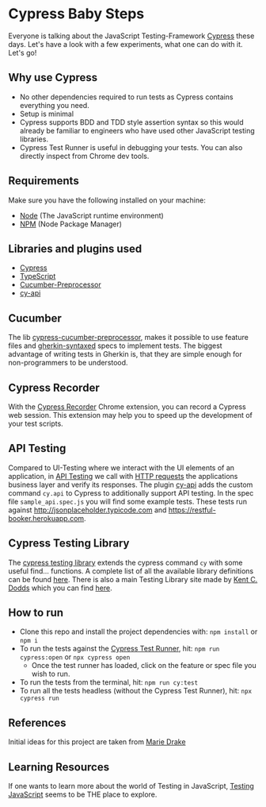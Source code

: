 # Cypress Baby Steps

Everyone is talking about the JavaScript Testing-Framework [Cypress](https://www.cypress.io/) these days.
Let's have a look with a few experiments, what one can do with it. Let's go!

## Why use Cypress
- No other dependencies required to run tests as Cypress contains everything you need.
- Setup is minimal
- Cypress supports BDD and TDD style assertion syntax so this would already be familiar to engineers who have used other JavaScript testing libraries.
- Cypress Test Runner is useful in debugging your tests. You can also directly inspect from Chrome dev tools.  

## Requirements
Make sure you have the following installed on your machine:

- [Node](https://nodejs.org) (The JavaScript runtime environment)
- [NPM](https://nodejs.org/en/knowledge/getting-started/npm/what-is-npm/) (Node Package Manager)

## Libraries and plugins used
- [Cypress](https://www.cypress.io/)
- [TypeScript](https://docs.cypress.io/guides/tooling/typescript-support.html#Install-TypeScript)
- [Cucumber-Preprocessor](https://github.com/TheBrainFamily/cypress-cucumber-preprocessor)
- [cy-api](https://github.com/bahmutov/cy-api)

## Cucumber
The lib [cypress-cucumber-preprocessor](https://github.com/TheBrainFamily/cypress-cucumber-preprocessor), makes it possible
to use feature files and [gherkin-syntaxed](https://www.guru99.com/gherkin-test-cucumber.html) specs to implement tests.
The biggest advantage of writing tests in Gherkin is, that they are simple enough for non-programmers to be understood.

## Cypress Recorder
With the [Cypress Recorder](http://www.cypressrecorder.com/) Chrome extension, you can record a Cypress web session.
This extension may help you to speed up the development of your test scripts.

## API Testing
Compared to UI-Testing where we interact with the UI elements of an application, in [API Testing](https://www.edureka.co/blog/what-is-api-testing)
we call with [HTTP requests](https://en.wikipedia.org/wiki/Hypertext_Transfer_Protocol) the applications business layer
and verify its responses. The plugin [cy-api](https://github.com/bahmutov/cy-api) adds the custom command `cy.api` 
to Cypress to additionally support API testing.
In the spec file ``sample_api.spec.js`` you will find some example tests. These tests run against
http://jsonplaceholder.typicode.com and https://restful-booker.herokuapp.com.

## Cypress Testing Library
The [cypress testing library](https://github.com/testing-library/cypress-testing-library) extends the cypress command ``cy`` with some useful find... functions.
A complete list of all the available library definitions can be found [here](https://github.com/DefinitelyTyped/DefinitelyTyped/blob/master/types/testing-library__cypress/index.d.ts).
There is also a main Testing Library site made by [Kent C. Dodds](https://twitter.com/kentcdodds ) which you can find [here](https://testing-library.com/).

## How to run
* Clone this repo and install the project dependencies with:
`npm install` or `npm i`
* To run the tests against the [Cypress Test Runner](https://docs.cypress.io/guides/core-concepts/test-runner.html#Overview), hit: `npm run cypress:open` or `npx cypress open`
    * Once the test runner has loaded, click on the feature or spec file you wish to run.
* To run the tests from the terminal, hit:
`npm run cy:test`
* To run all the tests headless (without the Cypress Test Runner), hit: `npx cypress run`

## References
Initial ideas for this project are taken from [Marie Drake](https://github.com/mdcruz)

## Learning Resources
If one wants to learn more about the world of Testing in JavaScript, [Testing JavaScript](https://testingjavascript.com/) seems to be THE
place to explore.